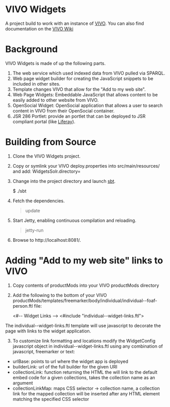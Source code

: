# VIVO Widgets

A project build to work with an instance of [VIVO](http://vivoweb.org/).  You can also find documentation on the [VIVO Wiki](http://sourceforge.net/apps/mediawiki/vivo/index.php?title=VIVO_Widgets)

# Background

VIVO Widgets is made of up the following parts.

  1. The web service which used indexed data from VIVO pulled via SPARQL.
  1. Web page widget builder for creating the JavaScript snippets to be included in other sites.
  1. Template changes VIVO that allow for the "Add to my web site".
  1. Web Page Widgets: Embeddable JavaScript that allows content to be easily added to other website from VIVO.
  1. OpenSocial Widget: OpenSocial application that allows a user to search content in VIVO from their OpenSocial container.
  1. JSR 286 Portlet: provide an portlet that can be deployed to JSR compliant portal (like [Liferay](http://www.liferay.com/)).


# Building from Source

  1. Clone the VIVO Widgets project.

  2. Copy or symlink your VIVO deploy.properties into src/main/resources/ and add:
      WidgetsSolr.directory=<path to the solr directory in the vivo_widgets project>

  3. Change into the project directory and launch [sbt](http://code.google.com/p/simple-build-tool).

      $ ./sbt

  4. Fetch the dependencies.

      > update

  5. Start Jetty, enabling continuous compilation and reloading.

      > jetty-run

  6. Browse to http://localhost:8081/.

# Adding "Add to my web site" links to VIVO

  1. Copy contents of productMods into your VIVO productMods directory

  2. Add the following to the bottom of your VIVO productMods/templates/freemarker/body/individual/individual--foaf-person.ftl file:

      <#-- Widget Links -->
      <#include "individual--widget-links.ftl">

  The individual--widget-links.ftl template will use javascript to decorate the page with links to the widget application.

  3. To customize link formatting and locations modify the WidgetConfig javascript object in individual--widget-links.ftl using any combination of javascript, freemarker or text:

  * urlBase: points to url where the widget app is deployed
  * builderLink: url of the full builder for the given URI
  * collectionLink: function returning the HTML the will link to the default embed code for a given collections, takes the collection name as an argument
  * collectionLinkMap: maps CSS selector -> collection name, a collection link for the mapped collection will be inserted after any HTML element matching the specified CSS selector
